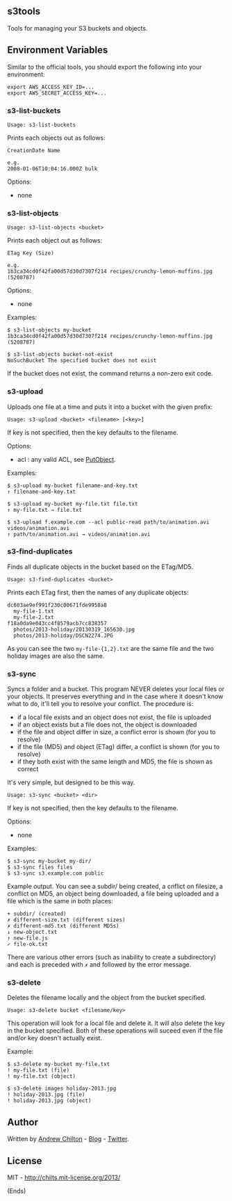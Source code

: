 ## s3tools ##

Tools for managing your S3 buckets and objects.

## Environment Variables ##

Similar to the official tools, you should export the following into your environment:

```
export AWS_ACCESS_KEY_ID=...
export AWS_SECRET_ACCESS_KEY=...
```

### s3-list-buckets ###

```
Usage: s3-list-buckets
```

Prints each objects out as follows:

```
CreationDate Name

e.g.
2008-01-06T10:04:16.000Z bulk
```

Options:

* none

### s3-list-objects ###

```
Usage: s3-list-objects <bucket>
```

Prints each object out as follows:

```
ETag Key (Size)

e.g.
1b3ca34cd0f42fa00d57d30d7307f214 recipes/crunchy-lemon-muffins.jpg (5208787)
```

Options:

* none

Examples:

```
$ s3-list-objects my-bucket
1b3ca34cd0f42fa00d57d30d7307f214 recipes/crunchy-lemon-muffins.jpg (5208787)

$ s3-list-objects bucket-not-exist
NoSuchBucket The specified bucket does not exist
```

If the bucket does not exist, the command returns a non-zero exit code.

### s3-upload ###

Uploads one file at a time and puts it into a bucket with the given prefix:

```
Usage: s3-upload <bucket> <filename> [<key>]
```

If key is not specified, then the key defaults to the filename.

Options:

* acl : any valid ACL, see [PutObject](docs.aws.amazon.com/AmazonS3/latest/API/RESTObjectPUT.html).

Examples:

```
$ s3-upload my-bucket filename-and-key.txt
↑ filename-and-key.txt

$ s3-upload my-bucket my-file.txt file.txt
↑ my-file.txt → file.txt

$ s3-upload f.example.com --acl public-read path/to/animation.avi videos/animation.avi
↑ path/to/animation.avi → videos/animation.avi
```

### s3-find-duplicates ###

Finds all duplicate objects in the bucket based on the ETag/MD5.

```
Usage: s3-find-duplicates <bucket>
```

Prints each ETag first, then the names of any duplicate objects:

```
dc603ae9ef991f230c00671fde9958a8
  my-file-1.txt
  my-file-2.txt
f18a0da9e043cc4f8579acb7cc838357
  photos/2013-holiday/20130319_165630.jpg
  photos/2013-holiday/DSCN2274.JPG
```

As you can see the two `my-file-{1,2}.txt` are the same file and the two holiday images are also the same.

### s3-sync ###

Syncs a folder and a bucket. This program NEVER deletes your local files or your objects. It preserves everything
and in the case where it doesn't know what to do, it'll tell you to resolve your conflict. The procedure is:

* if a local file exists and an object does not exist, the file is uploaded
* if an object exists but a file does not, the object is downloaded
* if the file and object differ in size, a conflict error is shown (for you to resolve)
* if the file (MD5) and object (ETag) differ, a conflict is shown (for you to resolve)
* if they both exist with the same length and MD5, the file is shown as correct

It's very simple, but designed to be this way.

```
Usage: s3-sync <bucket> <dir>
```

If key is not specified, then the key defaults to the filename.

Options:

* none

Examples:

```
$ s3-sync my-bucket my-dir/
$ s3-sync files files
$ s3-sync s3.example.com public
```

Example output. You can see a subdir/ being created, a cnflict on filesize, a conflict on MD5, an object being
downloaded, a file being uploaded and a file which is the same in both places:

```
+ subdir/ (created)
✗ different-size.txt (different sizes)
✗ different-md5.txt (different MD5s)
↓ new-object.txt
↑ new-file.js
✓ file-ok.txt
```

There are various other errors (such as inability to create a subdirectory) and each is preceded with `✗` and followed
by the error message.

### s3-delete ###

Deletes the filename locally and the object from the bucket specified.

```
Usage: s3-delete bucket <filename/key>
```

This operation will look for a local file and delete it. It will also delete the key in the bucket specified. Both of
these operations will suceed even if the file and/or key doesn't actually exist.

Example:

```
$ s3-delete my-bucket my-file.txt
! my-file.txt (file)
! my-file.txt (object)

$ s3-delete images holiday-2013.jpg
! holiday-2013.jpg (file)
! holiday-2013.jpg (object)
```

## Author ##

Written by [Andrew Chilton](http://chilts.org/) - [Blog](http://chilts.org/blog/) -
[Twitter](https://twitter.com/andychilton).

## License ##

MIT - http://chilts.mit-license.org/2013/

(Ends)
